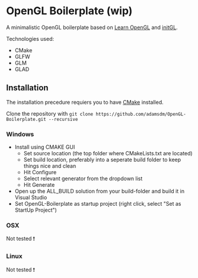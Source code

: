 # OpenGL Boilerplate (wip)

A minimalistic OpenGL boilerplate based on [Learn OpenGL](https://learnopengl.com/) and [initGL](https://github.com/aaronmjacobs/InitGL).

Technologies used:
* CMake
* GLFW
* GLM
* GLAD

## Installation
The installation precedure requiers you to have [CMake](https://cmake.org/) installed.

Clone the repository with `git clone https://github.com/adamsdm/OpenGL-Boilerplate.git --recursive`



### Windows
* Install using CMAKE GUI
    * Set source location (the top folder where CMakeLists.txt are located)
    * Set build location, preferably into a seperate build folder to keep things nice and clean
    * Hit Configure
    * Select relevant generator from the dropdown list
    * Hit Generate
* Open up the ALL_BUILD solution from your build-folder and build it in Visual Studio
* Set OpenGL-Boilerplate as startup project (right click, select "Set as StartUp Project")

### OSX 
Not tested :exclamation:

### Linux 
Not tested :exclamation: